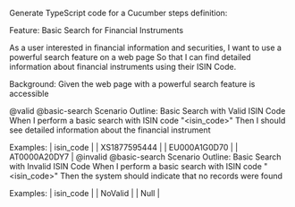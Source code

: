 Generate TypeScript code for a Cucumber steps definition: 

Feature: Basic Search for Financial Instruments

As a user interested in financial information and securities, I want to use a powerful search feature on a web page So that I can find detailed information about financial instruments using their ISIN Code.

Background: Given the web page with a powerful search feature is accessible

@valid @basic-search Scenario Outline: Basic Search with Valid ISIN Code When I perform a basic search with ISIN code "<isin_code>" Then I should see detailed information about the financial instrument

Examples:
  | isin_code      |
  | XS1877595444   |
  | EU000A1G0D70   |
  | AT0000A20DY7   |
@invalid @basic-search Scenario Outline: Basic Search with Invalid ISIN Code When I perform a basic search with ISIN code "<isin_code>" Then the system should indicate that no records were found

Examples:
  | isin_code  |
  | NoValid    |
  | Null       |
